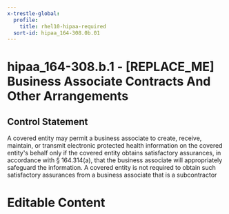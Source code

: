 ```yaml
---
x-trestle-global:
  profile:
    title: rhel10-hipaa-required
  sort-id: hipaa_164-308.0b.01
---
```


# hipaa_164-308.b.1 - \[REPLACE_ME\] Business Associate Contracts And Other Arrangements

## Control Statement

A covered entity may permit a business
associate to create, receive, maintain, or transmit electronic protected health information on the
covered entity's behalf only if the covered entity obtains satisfactory assurances, in accordance with
§ 164.314(a), that the business associate will appropriately safeguard the information. A covered
entity is not required to obtain such satisfactory assurances from a business associate that is a
subcontractor

# Editable Content

<!-- Make additions and edits below -->
<!-- The above represents the contents of the control as received by the profile, prior to additions. -->
<!-- If the profile makes additions to the control, they will appear below. -->
<!-- The above markdown may not be edited but you may edit the content below, and/or introduce new additions to be made by the profile. -->
<!-- If there is a yaml header at the top, parameter values may be edited. Use --set-parameters to incorporate the changes during assembly. -->
<!-- The content here will then replace what is in the profile for this control, after running profile-assemble. -->
<!-- The current profile has no added parts for this control, but you may add new ones here. -->
<!-- Each addition must have a heading either of the form ## Control my_addition_name -->
<!-- or ## Part a. (where the a. refers to one of the control statement labels.) -->
<!-- "## Control" parts are new parts added after the statement part. -->
<!-- "## Part" parts are new parts added into the top-level statement part with that label. -->
<!-- Subparts may be added with nested hash levels of the form ### My Subpart Name -->
<!-- underneath the parent ## Control or ## Part being added -->
<!-- See https://oscal-compass.github.io/compliance-trestle/tutorials/ssp_profile_catalog_authoring/ssp_profile_catalog_authoring for guidance. -->

